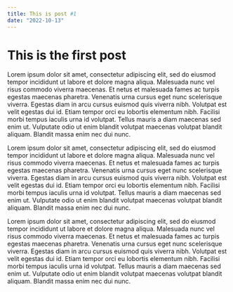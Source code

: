 ```yaml
---
title: This is post #1
date: "2022-10-13"
---
```


# This is the first post

Lorem ipsum dolor sit amet, consectetur adipiscing elit, sed do eiusmod
tempor incididunt ut labore et dolore magna aliqua. Malesuada nunc vel risus
commodo viverra maecenas. Et netus et malesuada fames ac turpis egestas
maecenas pharetra. Venenatis urna cursus eget nunc scelerisque viverra.
Egestas diam in arcu cursus euismod quis viverra nibh. Volutpat est velit
egestas dui id. Etiam tempor orci eu lobortis elementum nibh. Facilisi morbi
tempus iaculis urna id volutpat. Tellus mauris a diam maecenas sed enim ut.
Vulputate odio ut enim blandit volutpat maecenas volutpat blandit aliquam.
Blandit massa enim nec dui nunc.

Lorem ipsum dolor sit amet, consectetur adipiscing elit, sed do eiusmod
tempor incididunt ut labore et dolore magna aliqua. Malesuada nunc vel risus
commodo viverra maecenas. Et netus et malesuada fames ac turpis egestas
maecenas pharetra. Venenatis urna cursus eget nunc scelerisque viverra.
Egestas diam in arcu cursus euismod quis viverra nibh. Volutpat est velit
egestas dui id. Etiam tempor orci eu lobortis elementum nibh. Facilisi morbi
tempus iaculis urna id volutpat. Tellus mauris a diam maecenas sed enim ut.
Vulputate odio ut enim blandit volutpat maecenas volutpat blandit aliquam.
Blandit massa enim nec dui nunc.

Lorem ipsum dolor sit amet, consectetur adipiscing elit, sed do eiusmod
tempor incididunt ut labore et dolore magna aliqua. Malesuada nunc vel risus
commodo viverra maecenas. Et netus et malesuada fames ac turpis egestas
maecenas pharetra. Venenatis urna cursus eget nunc scelerisque viverra.
Egestas diam in arcu cursus euismod quis viverra nibh. Volutpat est velit
egestas dui id. Etiam tempor orci eu lobortis elementum nibh. Facilisi morbi
tempus iaculis urna id volutpat. Tellus mauris a diam maecenas sed enim ut.
Vulputate odio ut enim blandit volutpat maecenas volutpat blandit aliquam.
Blandit massa enim nec dui nunc.
